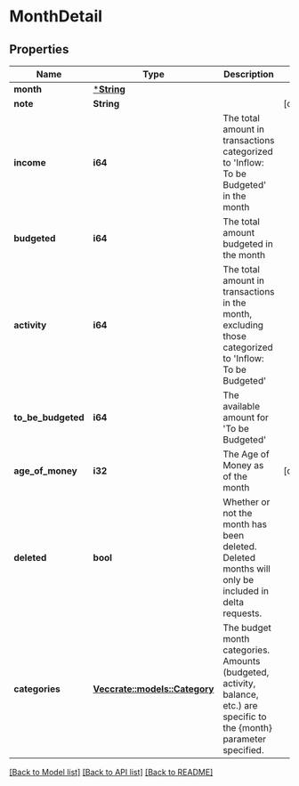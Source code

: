 # MonthDetail

## Properties

Name | Type | Description | Notes
------------ | ------------- | ------------- | -------------
**month** | [***String**](string.md) |  | 
**note** | **String** |  | [optional] 
**income** | **i64** | The total amount in transactions categorized to 'Inflow: To be Budgeted' in the month | 
**budgeted** | **i64** | The total amount budgeted in the month | 
**activity** | **i64** | The total amount in transactions in the month, excluding those categorized to 'Inflow: To be Budgeted' | 
**to_be_budgeted** | **i64** | The available amount for 'To be Budgeted' | 
**age_of_money** | **i32** | The Age of Money as of the month | [optional] 
**deleted** | **bool** | Whether or not the month has been deleted.  Deleted months will only be included in delta requests. | 
**categories** | [**Vec<crate::models::Category>**](Category.md) | The budget month categories.  Amounts (budgeted, activity, balance, etc.) are specific to the {month} parameter specified. | 

[[Back to Model list]](../README.md#documentation-for-models) [[Back to API list]](../README.md#documentation-for-api-endpoints) [[Back to README]](../README.md)


